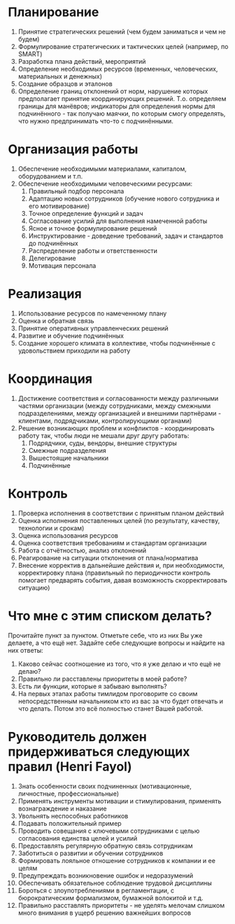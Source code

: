 # Планирование
1. Принятие стратегических решений (чем будем заниматься и чем не будем)
2. Формулирование стратегических и тактических целей (например, по SMART)
3. Разработка плана действий, мероприятий
4. Определение необходимых ресурсов (временных, человеческих, материальных и денежных)
5. Создание образцов и эталонов
6. Определение границ отклонений от норм, нарушение которых предполагает принятие координирующих решений. Т.о. определяем границы для манёвров; индикаторы для определения нормы для подчинённого - так получаю маячки, по которым смогу определять, что нужно предпринимать что-то с подчинёнными.

# Организация работы
1. Обеспечение необходимыми материалами, капиталом, оборудованием и т.п.
2. Обеспечение необходимыми человеческими ресурсами:
    1. Правильный подбор персонала
    2. Адаптацию новых сотрудников (обучение нового сотрудника и его мотивирование)
    3. Точное определение функций и задач
    4. Согласование усилий для выполнения намеченной работы
    5. Ясное и точное формулирование решений
    6. Инструктирование - доведение требований, задач и стандартов до подчинённых
    7. Распределение работы и ответственности
    8. Делегирование
    9. Мотивация персонала

# Реализация
1. Использование ресурсов по намеченному плану
2. Оценка и обратная связь
3. Принятие оперативных управленческих решений
4. Развитие и обучение подчинённых
5. Создание хорошего климата в коллективе, чтобы подчинённые с удовольствием приходили на работу

# Координация
1. Достижение соответствия и согласованности между различными частями организации (между сотрудниками, между смежными подразделениями, между организацией и внешними партнёрами - клиентами, подрядчиками, контролирующими органами)
2. Решение возникающих проблем и конфликтов - координировать работу так, чтобы люди не мешали друг другу работать:
    1. Подрядчики, суды, вендоры, внешние структуры
    2. Смежные подразделения
    3. Вышестоящие начальники
    4. Подчинённые

# Контроль
1. Проверка исполнения в соответствии с принятым планом действий
2. Оценка исполнения поставленных целей (по результату, качеству, технологии и срокам)
3. Оценка использования ресурсов
4. Оценка соответствия требованиям и стандартам организации
5. Работа с отчётностью, анализ отклонений
6. Реагирование на ситуации отклонения от плана/норматива
7. Внесение корректив в дальнейшие действия и, при необходимости, корректировку плана (правильный по периодичности контроль помогает предварять события, давая возможность скорректировать ситуацию)

# Что мне с этим списком делать?
Прочитайте пункт за пунктом. Отметьте себе, что из них Вы уже делаете, а что ещё нет. Задайте себе следующие вопросы и найдите на них ответы:
1. Каково сейчас соотношение из того, что я уже делаю и что ещё не делаю?
2. Правильно ли расставлены приоритеты в моей работе?
3. Есть ли функции, которые я забываю выполнять?
4. На первых этапах работы тимлидом проговорите со своим непосредственным начальником кто из вас за что будет отвечать и что делать. Потом это всё полностью станет Вашей работой.

# Руководитель должен придерживаться следующих правил (Henri Fayol)
1. Знать особенности своих подчиненных (мотивационные, личностные, профессиональные)
2. Применять инструменты мотивации и стимулирования, применять вознаграждение и наказание
3. Увольнять неспособных работников
4. Подавать положительный пример
5. Проводить совещания с ключевыми сотрудниками с целью согласования единства целей и усилий
6. Предоставлять регулярную обратную связь сотрудникам
7. Заботиться о развитии и обучении сотрудников
8. Формировать лояльное отношение сотрудников к компании и ее целям
9. Предупреждать возникновение ошибок и недоразумений
10. Обеспечивать обязательное соблюдение трудовой дисциплины
11. Бороться с злоупотреблениями в регламентации, с бюрократическим формализмом, бумажной волокитой и т.д.
12. Правильно расставлять приоритеты - не уделять мелочам слишком много внимания в ущерб решению важнейших вопросов